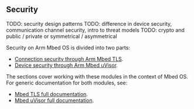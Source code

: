 ## Security

TODO: security design patterns
TODO: difference in device security, communication channel security, intro to threat models
TODO: crypto and public / private or symmetrical / asymmetrical

Security on Arm Mbed OS is divided into two parts:

* [Connection security through Arm Mbed TLS](/docs/v5.4/reference/api-references.html#tls).
* [Device security through Arm Mbed uVisor](/docs/v5.4/reference/api-references.html#uvisor).

The sections cover working with these modules in the context of Mbed OS. For generic documentation for both modules, see:

* [Mbed TLS full documentation](https://tls.mbed.org/).
* [Mbed uVisor full documentation](https://docs.mbed.com/docs/uvisor-and-uvisor-lib-documentation/en/latest/).
